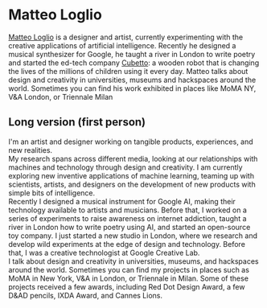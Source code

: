 # Matteo Loglio
[Matteo Loglio](https://matlo.me) is a designer and artist, currently experimenting with the creative applications of artificial intelligence. Recently he designed a musical synthesizer for Google, he taught a river in London to write poetry and started the ed-tech company [Cubetto](https://primotoys.com): a wooden robot that is changing the lives of the millions of children using it every day. Matteo talks about design and creativity in universities, museums and hackspaces around the world. Sometimes you can find his work exhibited in places like MoMA NY, V&A London, or Triennale Milan


## Long version (first person)
I'm an artist and designer working on tangible products, experiences, and new realities. <br>
My research spans across different media, looking at our relationships with machines and technology through design and creativity. I am currently exploring new inventive applications of machine learning, teaming up with scientists, artists, and designers on the development of new products with simple bits of intelligence. <br>
Recently I designed a musical instrument for Google AI, making their technology available to artists and musicians. Before that, I worked on a series of experiments to raise awareness on internet addiction, taught a river in London how to write poetry using AI, and started an open-source toy company. I just started a new studio in London, where we research and develop wild experiments at the edge of design and technology. Before that, I was a creative technologist at Google Creative Lab. <br>
I talk about design and creativity in universities, museums, and hackspaces around the world. Sometimes you can find my projects in places such as MoMA in New York, V&A in London, or Triennale in Milan. Some of these projects received a few awards, including Red Dot Design Award, a few D&AD pencils, IXDA Award, and Cannes Lions.
